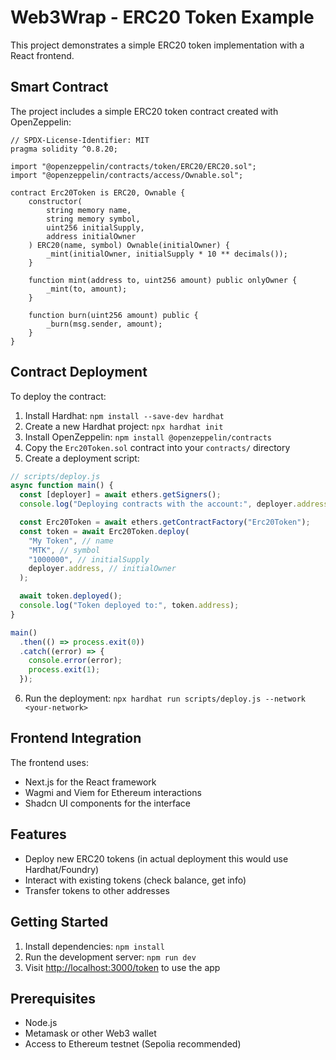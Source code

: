 # Web3Wrap - ERC20 Token Example

This project demonstrates a simple ERC20 token implementation with a React frontend.

## Smart Contract

The project includes a simple ERC20 token contract created with OpenZeppelin:

```solidity
// SPDX-License-Identifier: MIT
pragma solidity ^0.8.20;

import "@openzeppelin/contracts/token/ERC20/ERC20.sol";
import "@openzeppelin/contracts/access/Ownable.sol";

contract Erc20Token is ERC20, Ownable {
    constructor(
        string memory name,
        string memory symbol,
        uint256 initialSupply,
        address initialOwner
    ) ERC20(name, symbol) Ownable(initialOwner) {
        _mint(initialOwner, initialSupply * 10 ** decimals());
    }

    function mint(address to, uint256 amount) public onlyOwner {
        _mint(to, amount);
    }

    function burn(uint256 amount) public {
        _burn(msg.sender, amount);
    }
}
```

## Contract Deployment

To deploy the contract:

1. Install Hardhat: `npm install --save-dev hardhat`
2. Create a new Hardhat project: `npx hardhat init`
3. Install OpenZeppelin: `npm install @openzeppelin/contracts`
4. Copy the `Erc20Token.sol` contract into your `contracts/` directory
5. Create a deployment script:

```javascript
// scripts/deploy.js
async function main() {
  const [deployer] = await ethers.getSigners();
  console.log("Deploying contracts with the account:", deployer.address);

  const Erc20Token = await ethers.getContractFactory("Erc20Token");
  const token = await Erc20Token.deploy(
    "My Token", // name
    "MTK", // symbol
    "1000000", // initialSupply
    deployer.address, // initialOwner
  );

  await token.deployed();
  console.log("Token deployed to:", token.address);
}

main()
  .then(() => process.exit(0))
  .catch((error) => {
    console.error(error);
    process.exit(1);
  });
```

6. Run the deployment: `npx hardhat run scripts/deploy.js --network <your-network>`

## Frontend Integration

The frontend uses:

- Next.js for the React framework
- Wagmi and Viem for Ethereum interactions
- Shadcn UI components for the interface

## Features

- Deploy new ERC20 tokens (in actual deployment this would use Hardhat/Foundry)
- Interact with existing tokens (check balance, get info)
- Transfer tokens to other addresses

## Getting Started

1. Install dependencies: `npm install`
2. Run the development server: `npm run dev`
3. Visit [http://localhost:3000/token](http://localhost:3000/token) to use the app

## Prerequisites

- Node.js
- Metamask or other Web3 wallet
- Access to Ethereum testnet (Sepolia recommended)

